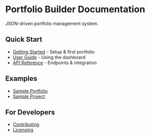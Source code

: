 # Portfolio Builder Documentation

JSON-driven portfolio management system.

## Quick Start
- [Getting Started](getting-started.md) - Setup & first portfolio
- [User Guide](user-guide.md) - Using the dashboard
- [API Reference](api-reference.md) - Endpoints & integration

## Examples
- [Sample Portfolio](examples/sample-portfolio.json)
- [Sample Project](examples/sample-project.json)

## For Developers
- [Contributing](contributing.md)
- [Licensing](licensing.md)
